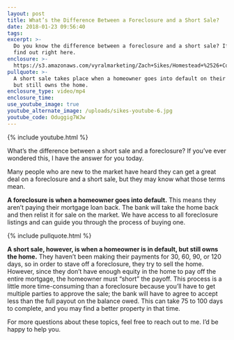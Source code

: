 ```yaml
---
layout: post
title: What’s the Difference Between a Foreclosure and a Short Sale?
date: 2018-01-23 09:56:40
tags:
excerpt: >-
  Do you know the difference between a foreclosure and a short sale? If not,
  find out right here.
enclosure: >-
  https://s3.amazonaws.com/vyralmarketing/Zach+Sikes/Homestead+%2526+Co-+Whats+the+Difference+Between+a+Foreclosure+and+a+Short+Sale%253F.mp4
pullquote: >-
  A short sale takes place when a homeowner goes into default on their mortgage
  but still owns the home.
enclosure_type: video/mp4
enclosure_time:
use_youtube_image: true
youtube_alternate_image: /uploads/sikes-youtube-6.jpg
youtube_code: Oduggig7WJw
---
```



{% include youtube.html %}

What’s the difference between a short sale and a foreclosure? If you’ve ever wondered this, I have the answer for you today.

Many people who are new to the market have heard they can get a great deal on a foreclosure and a short sale, but they may know what those terms mean.

**A foreclosure is when a homeowner goes into default.** This means they aren’t paying their mortgage loan back. The bank will take the home back and then relist it for sale on the market. We have access to all foreclosure listings and can guide you through the process of buying one.

{% include pullquote.html %}

**A short sale, however, is when a homeowner is in default, but still owns the home.** They haven’t been making their payments for 30, 60, 90, or 120 days, so in order to stave off a foreclosure, they try to sell the home. However, since they don’t have enough equity in the home to pay off the entire mortgage, the homeowner must “short” the payoff. This process is a little more time-consuming than a foreclosure because you’ll have to get multiple parties to approve the sale; the bank will have to agree to accept less than the full payout on the balance owed. This can take 75 to 100 days to complete, and you may find a better property in that time.

For more questions about these topics, feel free to reach out to me. I’d be happy to help you.